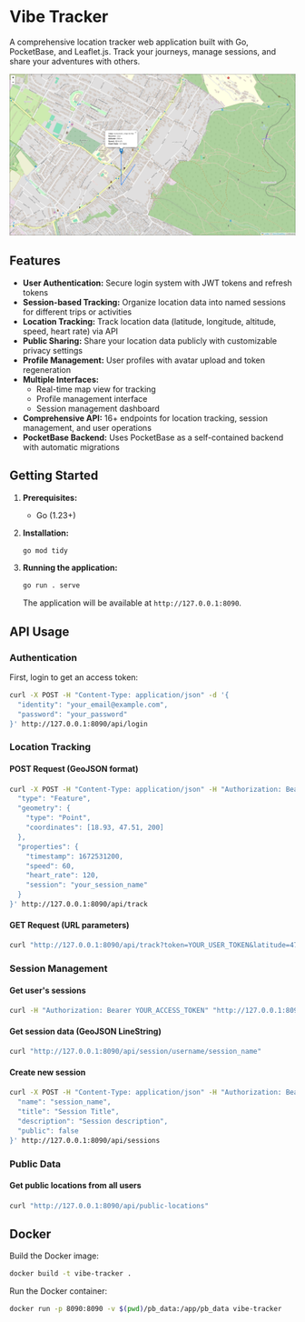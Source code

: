 # Vibe Tracker

A comprehensive location tracker web application built with Go, PocketBase, and Leaflet.js. Track your journeys, manage sessions, and share your adventures with others.

![Vibe Tracker Screenshot](vibe-tracker.jpg)

## Features

*   **User Authentication:** Secure login system with JWT tokens and refresh tokens
*   **Session-based Tracking:** Organize location data into named sessions for different trips or activities
*   **Location Tracking:** Track location data (latitude, longitude, altitude, speed, heart rate) via API
*   **Public Sharing:** Share your location data publicly with customizable privacy settings
*   **Profile Management:** User profiles with avatar upload and token regeneration
*   **Multiple Interfaces:** 
    *   Real-time map view for tracking
    *   Profile management interface
    *   Session management dashboard
*   **Comprehensive API:** 16+ endpoints for location tracking, session management, and user operations
*   **PocketBase Backend:** Uses PocketBase as a self-contained backend with automatic migrations

## Getting Started

1.  **Prerequisites:**
    *   Go (1.23+)

2.  **Installation:**
    ```bash
    go mod tidy
    ```

3.  **Running the application:**
    ```bash
    go run . serve
    ```

    The application will be available at `http://127.0.0.1:8090`.

## API Usage

### Authentication

First, login to get an access token:

```bash
curl -X POST -H "Content-Type: application/json" -d '{
  "identity": "your_email@example.com",
  "password": "your_password"
}' http://127.0.0.1:8090/api/login
```

### Location Tracking

#### POST Request (GeoJSON format)

```bash
curl -X POST -H "Content-Type: application/json" -H "Authorization: Bearer YOUR_ACCESS_TOKEN" -d '{
  "type": "Feature",
  "geometry": {
    "type": "Point",
    "coordinates": [18.93, 47.51, 200]
  },
  "properties": {
    "timestamp": 1672531200,
    "speed": 60,
    "heart_rate": 120,
    "session": "your_session_name"
  }
}' http://127.0.0.1:8090/api/track
```

#### GET Request (URL parameters)

```bash
curl "http://127.0.0.1:8090/api/track?token=YOUR_USER_TOKEN&latitude=47.51&longitude=18.93&altitude=200&speed=60&heart_rate=120&session=your_session_name"
```

### Session Management

#### Get user's sessions
```bash
curl -H "Authorization: Bearer YOUR_ACCESS_TOKEN" "http://127.0.0.1:8090/api/sessions/username"
```

#### Get session data (GeoJSON LineString)
```bash
curl "http://127.0.0.1:8090/api/session/username/session_name"
```

#### Create new session
```bash
curl -X POST -H "Content-Type: application/json" -H "Authorization: Bearer YOUR_ACCESS_TOKEN" -d '{
  "name": "session_name",
  "title": "Session Title",
  "description": "Session description",
  "public": false
}' http://127.0.0.1:8090/api/sessions
```

### Public Data

#### Get public locations from all users
```bash
curl "http://127.0.0.1:8090/api/public-locations"
```

## Docker

Build the Docker image:

```bash
docker build -t vibe-tracker .
```

Run the Docker container:

```bash
docker run -p 8090:8090 -v $(pwd)/pb_data:/app/pb_data vibe-tracker
```
